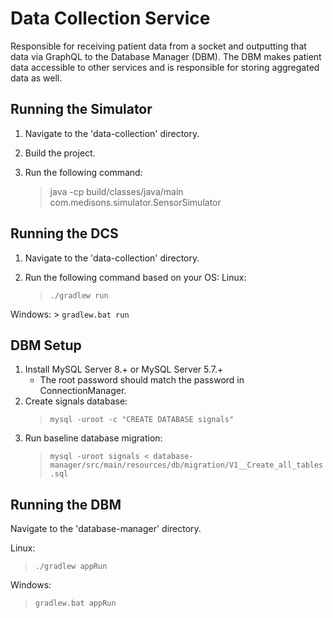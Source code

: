 Data Collection Service
=======================

Responsible for receiving patient data from a socket and outputting that data via GraphQL to the Database Manager (DBM).
The DBM makes patient data accessible to other services and is responsible for storing aggregated data as well.

## Running the Simulator

1. Navigate to the 'data-collection' directory.

2. Build the project.

3. Run the following command:
    > java -cp build/classes/java/main com.medisons.simulator.SensorSimulator

## Running the DCS

1. Navigate to the 'data-collection' directory.

2. Run the following command based on your OS:
Linux:
    > `./gradlew run`

Windows:
    > `gradlew.bat run`

## DBM Setup

1. Install MySQL Server 8.+ or MySQL Server 5.7.+
    - The root password should match the password in ConnectionManager.
2. Create signals database:
    > `mysql -uroot -c "CREATE DATABASE signals"`
3. Run baseline database migration:
    > `mysql -uroot signals < database-manager/src/main/resources/db/migration/V1__Create_all_tables.sql`
## Running the DBM

Navigate to the 'database-manager' directory.

Linux:
> `./gradlew appRun`

Windows:
> `gradlew.bat appRun`
